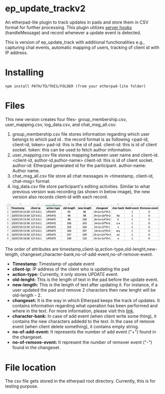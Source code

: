 ep_update_trackv2
=======

An etherpad-lite plugin to track updates in pads and store them in CSV format for further processing. This plugin utilizes [server hooks](https://github.com/ether/etherpad-lite/wiki/Plugin-API-Hooks) (handleMessage) and record whenever a update event is detected.

This is version of ep_update_track with additional functionalities e.g., capturing chat events, automatic mapping of users, tracking of client id with IP address.
# Installing
    npm install PATH/TO/THIS/FOLDER (from your etherpad-lite folder)


# Files
This new version creates four files- group_membership.csv, user_mapping.csv, log_data.csv, and chat_msg_all.csv.

 1. group_membership.csv file stores information regarding which user belongs to which pad id . the record format is as following
    <pad-id, client-id, token>
    pad-id: this is the id of pad.
    client-id: this is id of client socket.
    token: this can be used to fetch author information.
 2. user_mapping.csv file stores mapping between user name and client-id.
    <client-id, author-id,author-name>
    client-id: this is id of client socket.
    author-id: Etherpad generated id for the participant.
    author-name: Author name.
 3. chat_msg_all.csv file store all chat messages in <timestamp, client-id, chat-msg> format.
 4. log_data.csv file store participant's editing activities. Similar to what previous version was recording (as shown in below image), the new version also records client-id with each record.




  ![Snapsho](snapshot.png)




The order of attributes are timestamp,client-ip,action-type,old-lenght,new-length, changeset,character-bank,no-of-add-event,no-of-remove-event.
  * **Timestamp:** Timestamp of update event
  * **client-ip:** IP address of the client who is updating the pad
  * **action-type:** Currently, it only stores UPDATE event.
  * **old-lenght:** This is the length of text in the pad before the update event.
  * **new-length:** This is the length of text after updating it. For instance, if a user updated the pad and remove 2 characters then new lenght will be old-length - 2.
  * **changeset:** It is the way in which Etherpad keeps the track of updates. It contains information regarding what operation has been performed and where in the text. For more information, please visit this [link](https://github.com/ether/etherpad-lite/wiki/Changeset-Library).
  * **character-bank:** In case of add event (when client write some thing), it contains the new characters addedd to the text. In the case of remove event (when client delete something), it contains empty string.
  * **no-of-add-event:** It represents the number of add event ("+") found in the changeset.
  * **no-of-remove-event:** It represent the number of remover event ("-") found in the changeset.




# File location
The csv file gets stored in the etherpad root directory. Currently, this is for testing purpose.
